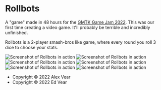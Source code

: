 # Rollbots

A "game" made in 48 hours for the [GMTK Game Jam 2022][gmtk].  This was our
first time creating a video game.  It'll probably be terrible and incredibly
unfinished.

Rollbots is a 2-player smash-bros like game, where every round you roll 3 dice
to choose your stats.

[gmtk]: https://itch.io/jam/gmtk-jam-2022

![Screenshot of Rollbots in action](Screenshot1.png)
![Screenshot of Rollbots in action](Screenshot2.png)
![Screenshot of Rollbots in action](Screenshot3.png)
![Screenshot of Rollbots in action](Screenshot4.png)
![Screenshot of Rollbots in action](Screenshot5.png)
![Screenshot of Rollbots in action](Screenshot6.png)

- Copyright © 2022 Alex Vear
- Copyright © 2022 Ed Vear
